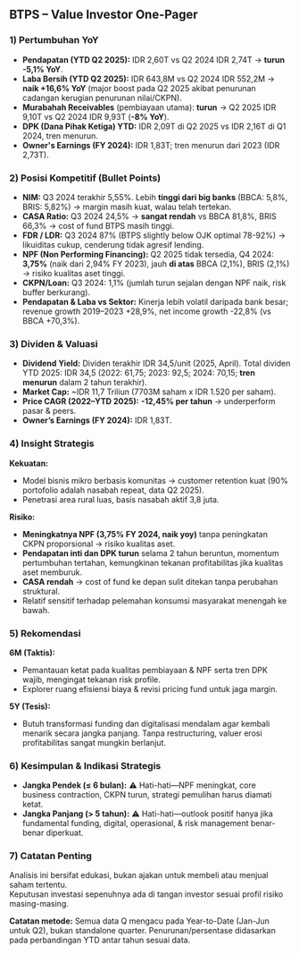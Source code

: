 ## BTPS – Value Investor One-Pager

### 1) Pertumbuhan YoY
- **Pendapatan (YTD Q2 2025):** IDR 2,60T vs Q2 2024 IDR 2,74T → **turun -5,1% YoY**.
- **Laba Bersih (YTD Q2 2025):** IDR 643,8M vs Q2 2024 IDR 552,2M → **naik +16,6% YoY** (major boost pada Q2 2025 akibat penurunan cadangan kerugian penurunan nilai/CKPN).
- **Murabahah Receivables** (pembiayaan utama): **turun** → Q2 2025 IDR 9,10T vs Q2 2024 IDR 9,93T (**-8% YoY**).
- **DPK (Dana Pihak Ketiga) YTD:** IDR 2,09T di Q2 2025 vs IDR 2,16T di Q1 2024, tren menurun.
- **Owner's Earnings (FY 2024):** IDR 1,83T; tren menurun dari 2023 (IDR 2,73T).

### 2) Posisi Kompetitif (Bullet Points)
- **NIM:** Q3 2024 terakhir 5,55%. Lebih **tinggi dari big banks** (BBCA: 5,8%, BRIS: 5,82%) → margin masih kuat, walau telah tertekan.
- **CASA Ratio:** Q3 2024 24,5% → **sangat rendah** vs BBCA 81,8%, BRIS 66,3% → cost of fund BTPS masih tinggi.
- **FDR / LDR:** Q3 2024 87% (BTPS slightly below OJK optimal 78-92%) → likuiditas cukup, cenderung tidak agresif lending.
- **NPF (Non Performing Financing):** Q2 2025 tidak tersedia, Q4 2024: **3,75%** (naik dari 2,94% FY 2023), jauh **di atas** BBCA (2,1%), BRIS (2,1%) → risiko kualitas aset tinggi.
- **CKPN/Loan:** Q3 2024: 1,1% (jumlah turun sejalan dengan NPF naik, risk buffer berkurang).
- **Pendapatan & Laba vs Sektor:** Kinerja lebih volatil daripada bank besar; revenue growth 2019–2023 +28,9%, net income growth -22,8% (vs BBCA +70,3%).

### 3) Dividen & Valuasi
- **Dividend Yield:** Dividen terakhir IDR 34,5/unit (2025, April). Total dividen YTD 2025: IDR 34,5 (2022: 61,75; 2023: 92,5; 2024: 70,15; **tren menurun** dalam 2 tahun terakhir).
- **Market Cap:** ~IDR 11,7 Triliun (7703M saham x IDR 1.520 per saham).
- **Price CAGR (2022–YTD 2025):** **-12,45% per tahun** → underperform pasar & peers.
- **Owner’s Earnings (FY 2024):** IDR 1,83T.

### 4) Insight Strategis
**Kekuatan:**
- Model bisnis mikro berbasis komunitas → customer retention kuat (90% portofolio adalah nasabah repeat, data Q2 2025).
- Penetrasi area rural luas, basis nasabah aktif 3,8 juta.

**Risiko:**
- **Meningkatnya NPF (3,75% FY 2024, naik yoy)** tanpa peningkatan CKPN proporsional → risiko kualitas aset.
- **Pendapatan inti dan DPK turun** selama 2 tahun beruntun, momentum pertumbuhan tertahan, kemungkinan tekanan profitabilitas jika kualitas aset memburuk.
- **CASA rendah** → cost of fund ke depan sulit ditekan tanpa perubahan struktural.
- Relatif sensitif terhadap pelemahan konsumsi masyarakat menengah ke bawah.

### 5) Rekomendasi
**6M (Taktis):**
- Pemantauan ketat pada kualitas pembiayaan & NPF serta tren DPK wajib, mengingat tekanan risk profile.
- Explorer ruang efisiensi biaya & revisi pricing fund untuk jaga margin.

**5Y (Tesis):**
- Butuh transformasi funding dan digitalisasi mendalam agar kembali menarik secara jangka panjang. Tanpa restructuring, valuer erosi profitabilitas sangat mungkin berlanjut.

### 6) Kesimpulan & Indikasi Strategis
- **Jangka Pendek (≤ 6 bulan):** ⚠️ Hati-hati—NPF meningkat, core business contraction, CKPN turun, strategi pemulihan harus diamati ketat.
- **Jangka Panjang (> 5 tahun):** ⚠️ Hati-hati—outlook positif hanya jika fundamental funding, digital, operasional, & risk management benar-benar diperkuat.

### 7) Catatan Penting
Analisis ini bersifat edukasi, bukan ajakan untuk membeli atau menjual saham tertentu.  
Keputusan investasi sepenuhnya ada di tangan investor sesuai profil risiko masing-masing.

**Catatan metode:** Semua data Q mengacu pada Year-to-Date (Jan-Jun untuk Q2), bukan standalone quarter. Penurunan/persentase didasarkan pada perbandingan YTD antar tahun sesuai data.
